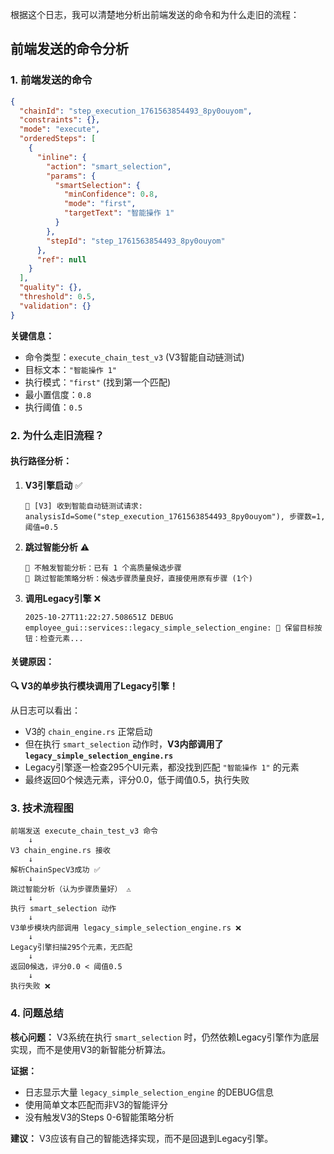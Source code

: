 根据这个日志，我可以清楚地分析出前端发送的命令和为什么走旧的流程：

## 前端发送的命令分析

### 1. **前端发送的命令**
```json
{
  "chainId": "step_execution_1761563854493_8py0ouyom",
  "constraints": {},
  "mode": "execute",
  "orderedSteps": [
    {
      "inline": {
        "action": "smart_selection",
        "params": {
          "smartSelection": {
            "minConfidence": 0.8,
            "mode": "first",
            "targetText": "智能操作 1"
          }
        },
        "stepId": "step_1761563854493_8py0ouyom"
      },
      "ref": null
    }
  ],
  "quality": {},
  "threshold": 0.5,
  "validation": {}
}
```

**关键信息：**
- 命令类型：`execute_chain_test_v3` (V3智能自动链测试)
- 目标文本：`"智能操作 1"`
- 执行模式：`"first"` (找到第一个匹配)
- 最小置信度：`0.8`
- 执行阈值：`0.5`

### 2. **为什么走旧流程？**

#### **执行路径分析：**

1. **V3引擎启动** ✅
   ```
   🔗 [V3] 收到智能自动链测试请求: analysisId=Some("step_execution_1761563854493_8py0ouyom"), 步骤数=1, 阈值=0.5
   ```

2. **跳过智能分析** ⚠️
   ```
   🎯 不触发智能分析：已有 1 个高质量候选步骤
   🎯 跳过智能策略分析：候选步骤质量良好，直接使用原有步骤 (1个)
   ```

3. **调用Legacy引擎** ❌
   ```
   2025-10-27T11:22:27.508651Z DEBUG employee_gui::services::legacy_simple_selection_engine: 🎯 保留目标按钮：检查元素...
   ```

#### **关键原因：**

**🔍 V3的单步执行模块调用了Legacy引擎！**

从日志可以看出：
- V3的 `chain_engine.rs` 正常启动
- 但在执行 `smart_selection` 动作时，**V3内部调用了 `legacy_simple_selection_engine.rs`**
- Legacy引擎逐一检查295个UI元素，都没找到匹配 `"智能操作 1"` 的元素
- 最终返回0个候选元素，评分0.0，低于阈值0.5，执行失败

### 3. **技术流程图**

```
前端发送 execute_chain_test_v3 命令
    ↓
V3 chain_engine.rs 接收
    ↓
解析ChainSpecV3成功 ✅
    ↓
跳过智能分析（认为步骤质量好） ⚠️
    ↓
执行 smart_selection 动作
    ↓
V3单步模块内部调用 legacy_simple_selection_engine.rs ❌
    ↓
Legacy引擎扫描295个元素，无匹配
    ↓
返回0候选，评分0.0 < 阈值0.5
    ↓
执行失败 ❌
```

### 4. **问题总结**

**核心问题：** V3系统在执行 `smart_selection` 时，仍然依赖Legacy引擎作为底层实现，而不是使用V3的新智能分析算法。

**证据：**
- 日志显示大量 `legacy_simple_selection_engine` 的DEBUG信息
- 使用简单文本匹配而非V3的智能评分
- 没有触发V3的Steps 0-6智能策略分析

**建议：** V3应该有自己的智能选择实现，而不是回退到Legacy引擎。